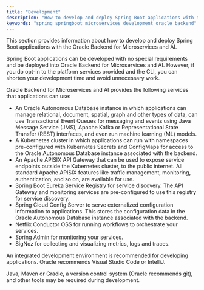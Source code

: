 ```yaml
---
title: "Development"
description: "How to develop and deploy Spring Boot applications with the Oracle Backend for Microservices and AI"
keywords: "spring springboot microservices development oracle backend"
---
```


This section provides information about how to develop and deploy Spring Boot applications with the Oracle Backend for Microservices and AI.

Spring Boot applications can be developed with no special requirements and be deployed into Oracle Backend for Microservices and AI.  However, if you do opt-in to the platform services provided and the CLI, you can shorten your development time and avoid unnecessary work.

Oracle Backend for Microservices and AI provides the following services that applications can use:

* An Oracle Autonomous Database instance in which applications can manage relational, document, spatial, graph and other types of data, can use Transactional Event Queues for messaging and events using Java Message Service (JMS), Apache Kafka or Representational State Transfer (REST) interfaces, and even run machine learning (ML) models.
* A Kubernetes cluster in which applications can run with namespaces pre-configured with Kubernetes Secrets and ConfigMaps for access to the Oracle Autonomous Database instance associated with the backend.
* An Apache APISIX API Gateway that can be used to expose service endpoints outside the Kubernetes cluster, to the public internet. All standard Apache APISIX features like traffic management, monitoring, authentication, and so on, are available for use.
* Spring Boot Eureka Service Registry for service discovery.  The API Gateway and monitoring services are pre-configured to use this registry for service discovery.
* Spring Cloud Config Server to serve externalized configuration information to applications. This stores the configuration data in the Oracle Autonomous Database instance associated with the backend.
* Netflix Conductor OSS for running workflows to orchestrate your services.
* Spring Admin for monitoring your services.
* SigNoz for collecting and visualizing metrics, logs and traces.

An integrated development environment is recommended for developing applications. Oracle recommends Visual Studio Code or IntelliJ.

Java, Maven or Gradle, a version control system (Oracle recommends git), and other tools may be required during development.
